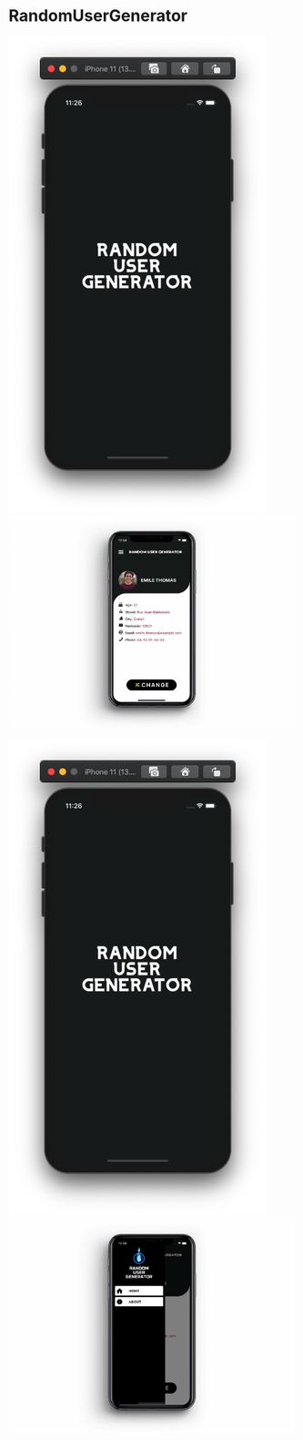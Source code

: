 # RandomUserGenerator





<p float="left">
  <img src="/images/--splash.png"  />
  <img src="/images/-1.gif"  /> 
  
</p>
<p float="left">
  <img src="/images/--splash.png"  />
 
  <img src="/images/-2.gif"  />
</p>
